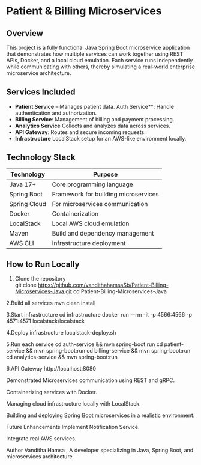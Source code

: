 # Patient & Billing Microservices

## Overview
This project is a fully functional Java Spring Boot microservice application that demonstrates how multiple services can work together using REST APIs, Docker, and a local cloud emulation. Each service runs independently while communicating with others, thereby simulating a real-world enterprise microservice architecture.

## Services Included
- **Patient Service** – Manages patient data.
Auth Service**: Handle authentication and authorization.
- **Billing Service**: Management of billing and payment processing.
- **Analytics Service** Collects and analyzes data across services.
- **API Gateway**: Routes and secure incoming requests.
- **Infrastructure** LocalStack setup for an AWS-like environment locally.

## Technology Stack
| Technology        | Purpose                                |
|------------------|----------------------------------------|
| Java 17+          | Core programming language              |
| Spring Boot       | Framework for building microservices  |
| Spring Cloud      | For microservices communication       |
| Docker            | Containerization                       |
| LocalStack        | Local AWS cloud emulation              |
| Maven             | Build and dependency management        |
| AWS CLI           | Infrastructure deployment              |

## How to Run Locally
1. Clone the repository  
git clone https://github.com/vandithahamsaSb/Patient-Billing-Microservices-Java.git
cd Patient-Billing-Microservices-Java

2.Build all services
mvn clean install

3.Start infrastructure 
cd infrastructure
docker run --rm -it -p 4566:4566 -p 4571:4571 localstack/localstack

4.Deploy infrastructure
localstack-deploy.sh

5.Run each service
cd auth-service && mvn spring-boot:run
cd patient-service && mvn spring-boot:run
cd billing-service && mvn spring-boot:run
cd analytics-service && mvn spring-boot:run


6.API Gateway
http://localhost:8080



Demonstrated
Microservices communication using REST and gRPC.

Containerizing services with Docker.

Managing cloud infrastructure locally with LocalStack.

Building and deploying Spring Boot microservices in a realistic environment.

Future Enhancements
Implement Notification Service.

Integrate real AWS services.



Author
Vanditha Hamsa ,
A developer specializing in Java, Spring Boot, and microservices architecture.


